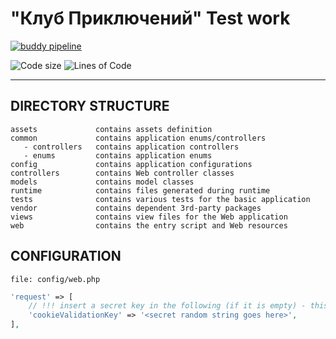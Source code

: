 # "Клуб Приключений" Test work

[![buddy pipeline](https://app.buddy.works/dead4w/club-task/pipelines/pipeline/301757/badge.svg?token=bfcd84c7fa743dec501694b1ab6f97bf4a546bc3b193573ce0ac16661765648f "buddy pipeline")](https://app.buddy.works/dead4w/club-task/pipelines/pipeline/301757)

![Code size](https://img.shields.io/github/languages/code-size/dead4w/club_task.svg)
![Lines of Code](https://tokei.rs/b1/github/dead4w/club_task?category=code)

------------------------

DIRECTORY STRUCTURE
-------------------

    assets             contains assets definition
    common             contains application enums/controllers
       - controllers   contains application controllers
       - enums         contains application enums
    config             contains application configurations
    controllers        contains Web controller classes
    models             contains model classes
    runtime            contains files generated during runtime
    tests              contains various tests for the basic application
    vendor             contains dependent 3rd-party packages
    views              contains view files for the Web application
    web                contains the entry script and Web resources

CONFIGURATION
------------

    file: config/web.php

```php
'request' => [
    // !!! insert a secret key in the following (if it is empty) - this is required by cookie validation
    'cookieValidationKey' => '<secret random string goes here>',
],
```